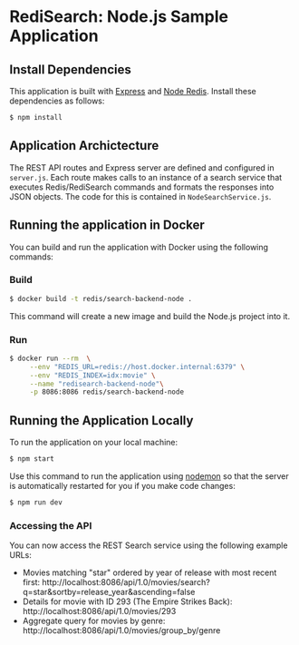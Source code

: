 # RediSearch: Node.js Sample Application

## Install Dependencies

This application is built with [Express](https://www.npmjs.com/package/express) and [Node Redis](https://www.npmjs.com/package/redis).  Install these dependencies as follows:

```bash
$ npm install
```

## Application Archictecture

The REST API routes and Express server are defined and configured in `server.js`.  Each route makes calls to an instance of a search service that executes Redis/RediSearch commands and formats the responses into JSON objects.  The code for this is contained in `NodeSearchService.js`.

## Running the application in Docker

You can build and run the application with Docker using the following commands:

### Build

```bash
$ docker build -t redis/search-backend-node . 
```

This command will create a new image and build the Node.js project into it.

### Run

```bash
$ docker run --rm  \
     --env "REDIS_URL=redis://host.docker.internal:6379" \
     --env "REDIS_INDEX=idx:movie" \
     --name "redisearch-backend-node"\
     -p 8086:8086 redis/search-backend-node
```

## Running the Application Locally

To run the application on your local machine:

```bash
$ npm start
```

Use this command to run the application using [nodemon](https://www.npmjs.com/package/nodemon) so that the server is automatically restarted for you if you make code changes:

```bash
$ npm run dev
```

### Accessing the API

You can now access the REST Search service using the following example URLs:

* Movies matching "star" ordered by year of release with most recent first: http://localhost:8086/api/1.0/movies/search?q=star&sortby=release_year&ascending=false
* Details for movie with ID 293 (The Empire Strikes Back): http://localhost:8086/api/1.0/movies/293
* Aggregate query for movies by genre: http://localhost:8086/api/1.0/movies/group_by/genre



